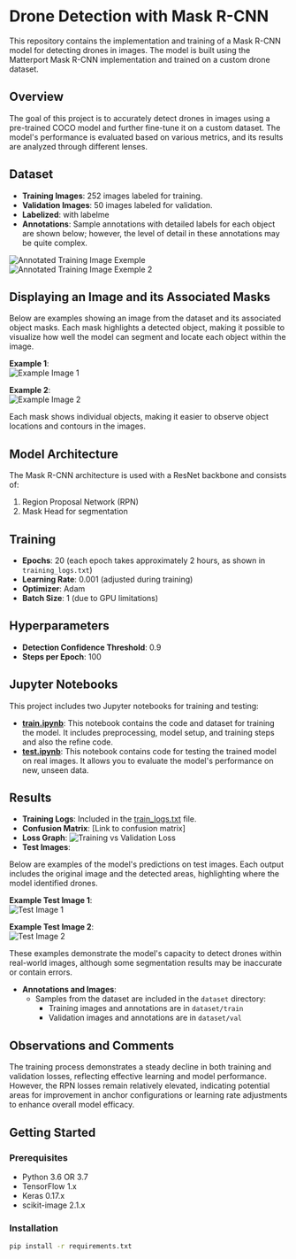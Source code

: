 # Drone Detection with Mask R-CNN

This repository contains the implementation and training of a Mask R-CNN model for detecting drones in images. The model is built using the Matterport Mask R-CNN implementation and trained on a custom drone dataset.

## Overview
The goal of this project is to accurately detect drones in images using a pre-trained COCO model and further fine-tune it on a custom dataset. The model's performance is evaluated based on various metrics, and its results are analyzed through different lenses.

## Dataset
- **Training Images**: 252 images labeled for training.
- **Validation Images**: 50 images labeled for validation.
- **Labelized**: with labelme 
- **Annotations**: Sample annotations with detailed labels for each object are shown below; however, the level of detail in these annotations may be quite complex.

![Annotated Training Image Exemple](images/drone_annotation_0.PNG)
![Annotated Training Image Exemple 2](images/drone_annotation_2.PNG)

## Displaying an Image and its Associated Masks

Below are examples showing an image from the dataset and its associated object masks. Each mask highlights a detected object, making it possible to visualize how well the model can segment and locate each object within the image.

**Example 1**:  
![Example Image 1](images/mask0.png)  

**Example 2**:  
![Example Image 2](images/mask2.png)  

Each mask shows individual objects, making it easier to observe object locations and contours in the images.


## Model Architecture
The Mask R-CNN architecture is used with a ResNet backbone and consists of:
1. Region Proposal Network (RPN)
2. Mask Head for segmentation

## Training
- **Epochs**: 20 (each epoch takes approximately 2 hours, as shown in `training_logs.txt`)
- **Learning Rate**: 0.001 (adjusted during training)
- **Optimizer**: Adam
- **Batch Size**: 1 (due to GPU limitations)

## Hyperparameters
- **Detection Confidence Threshold**: 0.9
- **Steps per Epoch**: 100

## Jupyter Notebooks

This project includes two Jupyter notebooks for training and testing:

- **[train.ipynb](train.ipynb)**: This notebook contains the code and dataset for training the model. It includes preprocessing, model setup, and training steps and also the refine code.
- **[test.ipynb](test.ipynb)**: This notebook contains code for testing the trained model on real images. It allows you to evaluate the model's performance on new, unseen data.

## Results
- **Training Logs**: Included in the [train_logs.txt](train_logs.txt) file.
- **Confusion Matrix**: [Link to confusion matrix]
- **Loss Graph**: ![Training vs Validation Loss](images/plot.PNG)
- **Test Images**: 

Below are examples of the model's predictions on test images. Each output includes the original image and the detected areas, highlighting where the model identified drones.

**Example Test Image 1**:  
![Test Image 1](images/result_0.png)

**Example Test Image 2**:  
![Test Image 2](images/result_3.png)

These examples demonstrate the model's capacity to detect drones within real-world images, although some segmentation results may be inaccurate or contain errors.


- **Annotations and Images**: 
  - Samples from the dataset are included in the `dataset` directory:
    - Training images and annotations are in `dataset/train`
    - Validation images and annotations are in `dataset/val`


## Observations and Comments
The training process demonstrates a steady decline in both training and validation losses, reflecting effective learning and model performance. However, the RPN losses remain relatively elevated, indicating potential areas for improvement in anchor configurations or learning rate adjustments to enhance overall model efficacy.

## Getting Started

### Prerequisites
- Python 3.6 OR 3.7
- TensorFlow 1.x
- Keras 0.17.x
- scikit-image 2.1.x

### Installation
```sh
pip install -r requirements.txt

